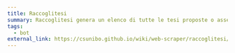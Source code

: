 ```yaml
---
title: Raccoglitesi
summary: Raccoglitesi genera un elenco di tutte le tesi proposte o assegnate dai professori di un dato dipartimento.
tags:
  - bot
external_link: https://csunibo.github.io/wiki/web-scraper/raccoglitesi/
---
```

